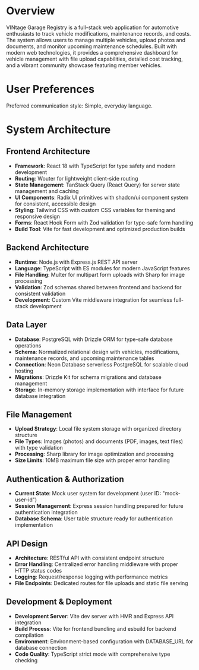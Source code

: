 # Overview

VINtage Garage Registry is a full-stack web application for automotive enthusiasts to track vehicle modifications, maintenance records, and costs. The system allows users to manage multiple vehicles, upload photos and documents, and monitor upcoming maintenance schedules. Built with modern web technologies, it provides a comprehensive dashboard for vehicle management with file upload capabilities, detailed cost tracking, and a vibrant community showcase featuring member vehicles.

# User Preferences

Preferred communication style: Simple, everyday language.

# System Architecture

## Frontend Architecture
- **Framework**: React 18 with TypeScript for type safety and modern development
- **Routing**: Wouter for lightweight client-side routing
- **State Management**: TanStack Query (React Query) for server state management and caching
- **UI Components**: Radix UI primitives with shadcn/ui component system for consistent, accessible design
- **Styling**: Tailwind CSS with custom CSS variables for theming and responsive design
- **Forms**: React Hook Form with Zod validation for type-safe form handling
- **Build Tool**: Vite for fast development and optimized production builds

## Backend Architecture
- **Runtime**: Node.js with Express.js REST API server
- **Language**: TypeScript with ES modules for modern JavaScript features
- **File Handling**: Multer for multipart form uploads with Sharp for image processing
- **Validation**: Zod schemas shared between frontend and backend for consistent validation
- **Development**: Custom Vite middleware integration for seamless full-stack development

## Data Layer
- **Database**: PostgreSQL with Drizzle ORM for type-safe database operations
- **Schema**: Normalized relational design with vehicles, modifications, maintenance records, and upcoming maintenance tables
- **Connection**: Neon Database serverless PostgreSQL for scalable cloud hosting
- **Migrations**: Drizzle Kit for schema migrations and database management
- **Storage**: In-memory storage implementation with interface for future database integration

## File Management
- **Upload Strategy**: Local file system storage with organized directory structure
- **File Types**: Images (photos) and documents (PDF, images, text files) with type validation
- **Processing**: Sharp library for image optimization and processing
- **Size Limits**: 10MB maximum file size with proper error handling

## Authentication & Authorization
- **Current State**: Mock user system for development (user ID: "mock-user-id")
- **Session Management**: Express session handling prepared for future authentication integration
- **Database Schema**: User table structure ready for authentication implementation

## API Design
- **Architecture**: RESTful API with consistent endpoint structure
- **Error Handling**: Centralized error handling middleware with proper HTTP status codes
- **Logging**: Request/response logging with performance metrics
- **File Endpoints**: Dedicated routes for file uploads and static file serving

## Development & Deployment
- **Development Server**: Vite dev server with HMR and Express API integration
- **Build Process**: Vite for frontend bundling and esbuild for backend compilation
- **Environment**: Environment-based configuration with DATABASE_URL for database connection
- **Code Quality**: TypeScript strict mode with comprehensive type checking